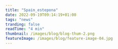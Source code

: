 ```yaml
---
title: "Spain_estepona"
date: 2022-09-19T09:14:19+01:00
tags: "news"
tranding: false
readTime: "4 min"
thumbnail: /images/blog/blog-thum-2.png
featureImage: /images/blog/feature-image-04.jpg
---
```


